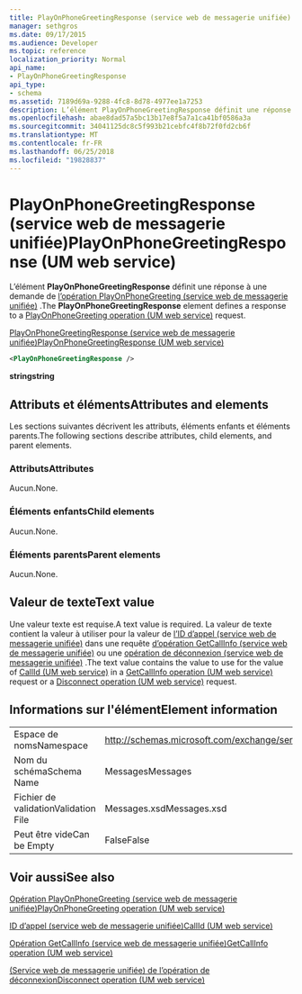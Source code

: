 ```yaml
---
title: PlayOnPhoneGreetingResponse (service web de messagerie unifiée)
manager: sethgros
ms.date: 09/17/2015
ms.audience: Developer
ms.topic: reference
localization_priority: Normal
api_name:
- PlayOnPhoneGreetingResponse
api_type:
- schema
ms.assetid: 7189d69a-9288-4fc8-8d78-4977ee1a7253
description: L’élément PlayOnPhoneGreetingResponse définit une réponse à une demande de (service web de messagerie unifiée) opération PlayOnPhoneGreeting.
ms.openlocfilehash: abae8dad57a5bc13b17e8f5a7a1ca41bf0586a3a
ms.sourcegitcommit: 34041125dc8c5f993b21cebfc4f8b72f0fd2cb6f
ms.translationtype: MT
ms.contentlocale: fr-FR
ms.lasthandoff: 06/25/2018
ms.locfileid: "19828837"
---
```

# <a name="playonphonegreetingresponse-um-web-service"></a><span data-ttu-id="6b7a8-103">PlayOnPhoneGreetingResponse (service web de messagerie unifiée)</span><span class="sxs-lookup"><span data-stu-id="6b7a8-103">PlayOnPhoneGreetingResponse (UM web service)</span></span>

<span data-ttu-id="6b7a8-104">L’élément **PlayOnPhoneGreetingResponse** définit une réponse à une demande de [l’opération PlayOnPhoneGreeting (service web de messagerie unifiée)](playonphonegreeting-operation-um-web-service.md) .</span><span class="sxs-lookup"><span data-stu-id="6b7a8-104">The **PlayOnPhoneGreetingResponse** element defines a response to a [PlayOnPhoneGreeting operation (UM web service)](playonphonegreeting-operation-um-web-service.md) request.</span></span> 
  
[<span data-ttu-id="6b7a8-105">PlayOnPhoneGreetingResponse (service web de messagerie unifiée)</span><span class="sxs-lookup"><span data-stu-id="6b7a8-105">PlayOnPhoneGreetingResponse (UM web service)</span></span>](playonphonegreetingresponse-um-web-service.md)
  
```xml
<PlayOnPhoneGreetingResponse />
```

 <span data-ttu-id="6b7a8-106">**string**</span><span class="sxs-lookup"><span data-stu-id="6b7a8-106">**string**</span></span>
## <a name="attributes-and-elements"></a><span data-ttu-id="6b7a8-107">Attributs et éléments</span><span class="sxs-lookup"><span data-stu-id="6b7a8-107">Attributes and elements</span></span>

<span data-ttu-id="6b7a8-108">Les sections suivantes décrivent les attributs, éléments enfants et éléments parents.</span><span class="sxs-lookup"><span data-stu-id="6b7a8-108">The following sections describe attributes, child elements, and parent elements.</span></span>
  
### <a name="attributes"></a><span data-ttu-id="6b7a8-109">Attributs</span><span class="sxs-lookup"><span data-stu-id="6b7a8-109">Attributes</span></span>

<span data-ttu-id="6b7a8-110">Aucun.</span><span class="sxs-lookup"><span data-stu-id="6b7a8-110">None.</span></span>
  
### <a name="child-elements"></a><span data-ttu-id="6b7a8-111">Éléments enfants</span><span class="sxs-lookup"><span data-stu-id="6b7a8-111">Child elements</span></span>

<span data-ttu-id="6b7a8-112">Aucun.</span><span class="sxs-lookup"><span data-stu-id="6b7a8-112">None.</span></span>
  
### <a name="parent-elements"></a><span data-ttu-id="6b7a8-113">Éléments parents</span><span class="sxs-lookup"><span data-stu-id="6b7a8-113">Parent elements</span></span>

<span data-ttu-id="6b7a8-114">Aucun.</span><span class="sxs-lookup"><span data-stu-id="6b7a8-114">None.</span></span>
  
## <a name="text-value"></a><span data-ttu-id="6b7a8-115">Valeur de texte</span><span class="sxs-lookup"><span data-stu-id="6b7a8-115">Text value</span></span>

<span data-ttu-id="6b7a8-116">Une valeur texte est requise.</span><span class="sxs-lookup"><span data-stu-id="6b7a8-116">A text value is required.</span></span> <span data-ttu-id="6b7a8-117">La valeur de texte contient la valeur à utiliser pour la valeur de [l’ID d’appel (service web de messagerie unifiée)](callid-um-web-service.md) dans une requête [d’opération GetCallInfo (service web de messagerie unifiée)](getcallinfo-operation-um-web-service.md) ou une [opération de déconnexion (service web de messagerie unifiée)](disconnect-operation-um-web-service.md) .</span><span class="sxs-lookup"><span data-stu-id="6b7a8-117">The text value contains the value to use for the value of [CallId (UM web service)](callid-um-web-service.md) in a [GetCallInfo operation (UM web service)](getcallinfo-operation-um-web-service.md) request or a [Disconnect operation (UM web service)](disconnect-operation-um-web-service.md) request.</span></span> 
  
## <a name="element-information"></a><span data-ttu-id="6b7a8-118">Informations sur l'élément</span><span class="sxs-lookup"><span data-stu-id="6b7a8-118">Element information</span></span>

|||
|:-----|:-----|
|<span data-ttu-id="6b7a8-119">Espace de noms</span><span class="sxs-lookup"><span data-stu-id="6b7a8-119">Namespace</span></span>  <br/> |http://schemas.microsoft.com/exchange/services/2006/messages  <br/> |
|<span data-ttu-id="6b7a8-120">Nom du schéma</span><span class="sxs-lookup"><span data-stu-id="6b7a8-120">Schema Name</span></span>  <br/> |<span data-ttu-id="6b7a8-121">Messages</span><span class="sxs-lookup"><span data-stu-id="6b7a8-121">Messages</span></span>  <br/> |
|<span data-ttu-id="6b7a8-122">Fichier de validation</span><span class="sxs-lookup"><span data-stu-id="6b7a8-122">Validation File</span></span>  <br/> |<span data-ttu-id="6b7a8-123">Messages.xsd</span><span class="sxs-lookup"><span data-stu-id="6b7a8-123">Messages.xsd</span></span>  <br/> |
|<span data-ttu-id="6b7a8-124">Peut être vide</span><span class="sxs-lookup"><span data-stu-id="6b7a8-124">Can be Empty</span></span>  <br/> |<span data-ttu-id="6b7a8-125">False</span><span class="sxs-lookup"><span data-stu-id="6b7a8-125">False</span></span>  <br/> |
   
## <a name="see-also"></a><span data-ttu-id="6b7a8-126">Voir aussi</span><span class="sxs-lookup"><span data-stu-id="6b7a8-126">See also</span></span>



[<span data-ttu-id="6b7a8-127">Opération PlayOnPhoneGreeting (service web de messagerie unifiée)</span><span class="sxs-lookup"><span data-stu-id="6b7a8-127">PlayOnPhoneGreeting operation (UM web service)</span></span>](playonphonegreeting-operation-um-web-service.md)
  
[<span data-ttu-id="6b7a8-128">ID d’appel (service web de messagerie unifiée)</span><span class="sxs-lookup"><span data-stu-id="6b7a8-128">CallId (UM web service)</span></span>](callid-um-web-service.md)
  
[<span data-ttu-id="6b7a8-129">Opération GetCallInfo (service web de messagerie unifiée)</span><span class="sxs-lookup"><span data-stu-id="6b7a8-129">GetCallInfo operation (UM web service)</span></span>](getcallinfo-operation-um-web-service.md)
  
[<span data-ttu-id="6b7a8-130">(Service web de messagerie unifiée) de l’opération de déconnexion</span><span class="sxs-lookup"><span data-stu-id="6b7a8-130">Disconnect operation (UM web service)</span></span>](disconnect-operation-um-web-service.md)

